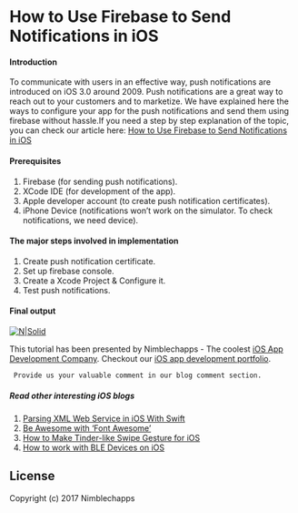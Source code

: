 # How to Use Firebase to Send Notifications in iOS

#### Introduction

To communicate with users in an effective way, push notifications are introduced on iOS 3.0 around 2009. Push notifications are a great way to reach out to your customers and to marketize. We have explained here the ways to configure your app for the push notifications and send them using firebase without hassle.If you need a step by step explanation of the topic, you can check our article here: [How to Use Firebase to Send Notifications in iOS](https://insights.nimblechapps.com/app-development/ios-app-development/how-to-use-firebase-to-send-notifications-in-ios)

#### Prerequisites

 1. Firebase (for sending push notifications). 
 2. XCode IDE (for development of the app).  
 3. Apple developer account (to create push notification certificates).
 4. iPhone Device (notifications won’t work on the simulator. To check notifications, we need device).

#### The major steps involved in implementation

 1. Create push notification certificate.
 2. Set up firebase console.
 3. Create a Xcode Project & Configure it.
 4. Test push notifications.

#### Final output

[![N|Solid](https://insights.nimblechapps.com/wp-content/uploads/2017/11/Firebase-to-Send-Notifications-in-iOS.png)](https://insights.nimblechapps.com/app-development/android-app-development/using-mongodb-storing-retrieving-data-android)

This tutorial has been presented by Nimblechapps - The coolest [iOS App Development Company](https://www.nimblechapps.com/ios-app-development-company). Checkout our [iOS app development portfolio](https://www.nimblechapps.com/portfolio/mobile-app-development).

     Provide us your valuable comment in our blog comment section.

##### Read other interesting iOS blogs

 1. [Parsing XML Web Service in iOS With Swift](https://insights.nimblechapps.com/app-development/ios-app-development/parsing-xml-web-service-ios-swift)
 2. [Be Awesome with ‘Font Awesome’](https://insights.nimblechapps.com/app-development/ios-app-development/awesome-font-ios)
 3. [How to Make Tinder-like Swipe Gesture for iOS](https://insights.nimblechapps.com/app-development/ios-app-development/how-to-make-tinder-like-swipe-gesture-for-ios)
 4. [How to work with BLE Devices on iOS](https://insights.nimblechapps.com/app-development/ios-app-development/how-to-work-with-ble-devices-on-ios)

## License

Copyright (c) 2017 Nimblechapps
